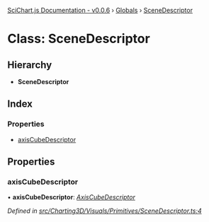 [SciChart.js Documentation - v0.0.6](../README.md) › [Globals](../globals.md) › [SceneDescriptor](scenedescriptor.md)

# Class: SceneDescriptor

## Hierarchy

* **SceneDescriptor**

## Index

### Properties

* [axisCubeDescriptor](scenedescriptor.md#axiscubedescriptor)

## Properties

###  axisCubeDescriptor

• **axisCubeDescriptor**: *[AxisCubeDescriptor](axiscubedescriptor.md)*

*Defined in [src/Charting3D/Visuals/Primitives/SceneDescriptor.ts:4](https://github.com/ABTSoftware/SciChart.Dev/blob/ff9f38d289/Web/src/SciChart/src/Charting3D/Visuals/Primitives/SceneDescriptor.ts#L4)*
